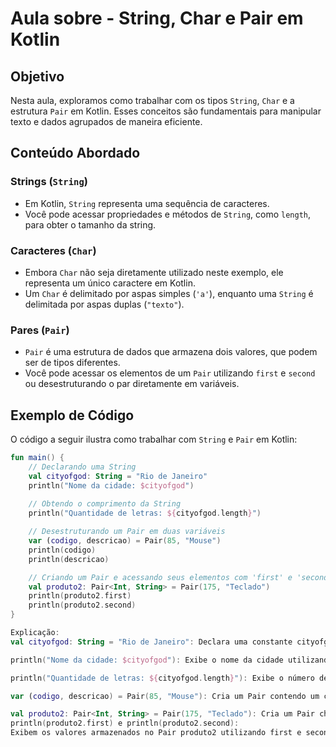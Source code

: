 # Aula sobre - String, Char e Pair em Kotlin

## Objetivo

Nesta aula, exploramos como trabalhar com os tipos `String`, `Char` e a estrutura `Pair` em Kotlin. Esses conceitos são fundamentais para manipular texto e dados agrupados de maneira eficiente.

## Conteúdo Abordado

### Strings (`String`)

- Em Kotlin, `String` representa uma sequência de caracteres.
- Você pode acessar propriedades e métodos de `String`, como `length`, para obter o tamanho da string.

### Caracteres (`Char`)

- Embora `Char` não seja diretamente utilizado neste exemplo, ele representa um único caractere em Kotlin.
- Um `Char` é delimitado por aspas simples (`'a'`), enquanto uma `String` é delimitada por aspas duplas (`"texto"`).

### Pares (`Pair`)

- `Pair` é uma estrutura de dados que armazena dois valores, que podem ser de tipos diferentes.
- Você pode acessar os elementos de um `Pair` utilizando `first` e `second` ou desestruturando o par diretamente em variáveis.

## Exemplo de Código

O código a seguir ilustra como trabalhar com `String` e `Pair` em Kotlin:

```kotlin
fun main() {
    // Declarando uma String
    val cityofgod: String = "Rio de Janeiro"
    println("Nome da cidade: $cityofgod")
    
    // Obtendo o comprimento da String
    println("Quantidade de letras: ${cityofgod.length}")

    // Desestruturando um Pair em duas variáveis
    var (codigo, descricao) = Pair(85, "Mouse")
    println(codigo)
    println(descricao)

    // Criando um Pair e acessando seus elementos com 'first' e 'second'
    val produto2: Pair<Int, String> = Pair(175, "Teclado")
    println(produto2.first)
    println(produto2.second)
}

Explicação:
val cityofgod: String = "Rio de Janeiro": Declara uma constante cityofgod do tipo String com o valor "Rio de Janeiro".

println("Nome da cidade: $cityofgod"): Exibe o nome da cidade utilizando interpolação de strings.

println("Quantidade de letras: ${cityofgod.length}"): Exibe o número de caracteres da string cityofgod utilizando a propriedade length.

var (codigo, descricao) = Pair(85, "Mouse"): Cria um Pair contendo um código (85) e uma descrição ("Mouse"), desestruturando-o em duas variáveis (codigo e descricao).

val produto2: Pair<Int, String> = Pair(175, "Teclado"): Cria um Pair chamado produto2, que armazena um código (175) e uma descrição ("Teclado").
println(produto2.first) e println(produto2.second): 
Exibem os valores armazenados no Pair produto2 utilizando first e second.